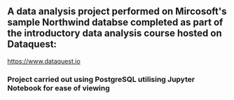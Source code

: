 ## A data analysis project performed on Mircosoft's sample Northwind databse completed as part of the introductory data analysis course hosted on Dataquest: ##
https://www.dataquest.io
### Project carried out using PostgreSQL utilising Jupyter Notebook for ease of viewing ###
